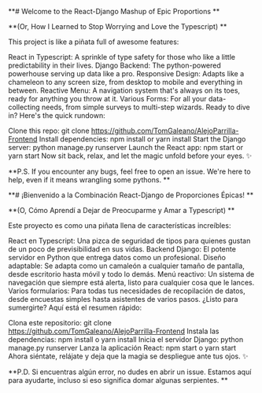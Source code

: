 
**# Welcome to the React-Django Mashup of Epic Proportions  **

**(Or, How I Learned to Stop Worrying and Love the Typescript) **

This project is like a piñata full of awesome features:

React in Typescript: A sprinkle of type safety for those who like a little predictability in their lives.
Django Backend: The python-powered powerhouse serving up data like a pro.
Responsive Design: Adapts like a chameleon to any screen size, from desktop to mobile and everything in between.
Reactive Menu: A navigation system that's always on its toes, ready for anything you throw at it.
Various Forms: For all your data-collecting needs, from simple surveys to multi-step wizards.
Ready to dive in? Here's the quick rundown:

Clone this repo: git clone https://github.com/TomGaleano/AlejoParrilla-Frontend
Install dependencies: npm install or yarn install
Start the Django server: python manage.py runserver
Launch the React app: npm start or yarn start
Now sit back, relax, and let the magic unfold before your eyes. ✨

**P.S. If you encounter any bugs, feel free to open an issue. We're here to help, even if it means wrangling some pythons. **

**# ¡Bienvenido a la Combinación React-Django de Proporciones Épicas!  **

**(O, Cómo Aprendí a Dejar de Preocuparme y Amar a Typescript) **

Este proyecto es como una piñata llena de características increíbles:

React en Typescript: Una pizca de seguridad de tipos para quienes gustan de un poco de previsibilidad en sus vidas.
Backend Django: El potente servidor en Python que entrega datos como un profesional.
Diseño adaptable: Se adapta como un camaleón a cualquier tamaño de pantalla, desde escritorio hasta móvil y todo lo demás.
Menú reactivo: Un sistema de navegación que siempre está alerta, listo para cualquier cosa que le lances.
Varios formularios: Para todas tus necesidades de recopilación de datos, desde encuestas simples hasta asistentes de varios pasos.
¿Listo para sumergirte? Aquí está el resumen rápido:

Clona este repositorio: git clone https://github.com/TomGaleano/AlejoParrilla-Frontend
Instala las dependencias: npm install o yarn install
Inicia el servidor Django: python manage.py runserver
Lanza la aplicación React: npm start o yarn start
Ahora siéntate, relájate y deja que la magia se despliegue ante tus ojos. ✨

**P.D. Si encuentras algún error, no dudes en abrir un issue. Estamos aquí para ayudarte, incluso si eso significa domar algunas serpientes. **
